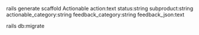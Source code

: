 rails generate scaffold Actionable action:text status:string subproduct:string actionable_category:string feedback_category:string feedback_json:text

rails db:migrate

